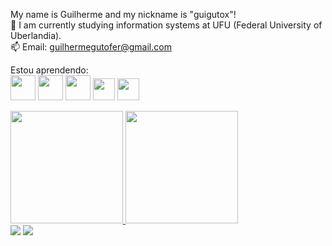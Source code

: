 
My name is Guilherme and my nickname is "guigutox"!<br>
🔭 I am currently studying information systems at UFU (Federal University of Uberlandia).<br>
📫 Email: guilhermegutofer@gmail.com


Estou aprendendo: <br>
<img src="https://cdn.jsdelivr.net/gh/devicons/devicon/icons/java/java-original.svg" width="40" height="40"/>
<img src="https://cdn.jsdelivr.net/gh/devicons/devicon/icons/html5/html5-original-wordmark.svg" width="40" height="40" />
<img src="https://cdn.jsdelivr.net/gh/devicons/devicon/icons/css3/css3-original-wordmark.svg"  width="40" height="40"/>
<img src="https://cdn.jsdelivr.net/gh/devicons/devicon/icons/javascript/javascript-original.svg" width="35" height="35"/>
<img src="https://cdn.jsdelivr.net/gh/devicons/devicon/icons/c/c-original.svg" width="35" height="35" />

          
          
                           



<div>
<a href="https://github.com/guigutox">
<img height="180em" src="https://github-readme-stats.vercel.app/api/top-langs/?username=guigutox&layout=compact&langs_count=7&theme=dracula"/>
<img height="180em" src="https://github-readme-stats.vercel.app/api?username=guigutox&show_icons=true&theme=dracula&include_all_commits=true&count_private=true"/>
</div>     
                    

 <div>
<a href = "mailto:guilhermegutofer@gmail.com"><img src="https://img.shields.io/badge/Gmail-D14836?style=for-the-badge&logo=gmail&logoColor=white" target="_blank"></a>
<a href="https://www.linkedin.com/in/guilherme-fernandes-373b72214/" target="_blank"><img src="https://img.shields.io/badge/-LinkedIn-%230077B5?style=for-the-badge&logo=linkedin&logoColor=white" target="_blank"></a>   
</div>
